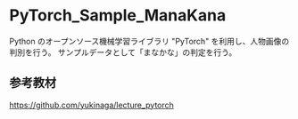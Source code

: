 # PyTorch_Sample_ManaKana

Python のオープンソース機械学習ライブラリ "PyTorch" を利用し、人物画像の判別を行う。 
サンプルデータとして「まなかな」の判定を行う。


## 参考教材
https://github.com/yukinaga/lecture_pytorch
